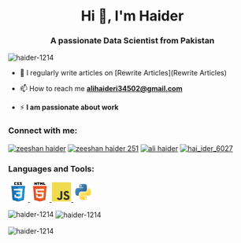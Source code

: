 <h1 align="center">Hi 👋, I'm Haider</h1>
<h3 align="center">A passionate Data Scientist from Pakistan</h3>


<p align="left"> <img src="https://komarev.com/ghpvc/?username=haider-1214&label=Profile%20views&color=0e75b6&style=flat" alt="haider-1214" /> </p>

- 📝 I regularly write articles on [Rewrite Articles](Rewrite Articles)

- 📫 How to reach me **alihaideri34502@gmail.com**

- ⚡  **I am passionate about work**

<h3 align="left">Connect with me:</h3>
<p align="left">
<a href="https://linkedin.com/in/zeeshan haider" target="blank"><img align="center" src="https://raw.githubusercontent.com/rahuldkjain/github-profile-readme-generator/master/src/images/icons/Social/linked-in-alt.svg" alt="zeeshan haider" height="30" width="40" /></a>
<a href="https://kaggle.com/zeeshan haider 251" target="blank"><img align="center" src="https://raw.githubusercontent.com/rahuldkjain/github-profile-readme-generator/master/src/images/icons/Social/kaggle.svg" alt="zeeshan haider 251" height="30" width="40" /></a>
<a href="https://fb.com/ali haider" target="blank"><img align="center" src="https://raw.githubusercontent.com/rahuldkjain/github-profile-readme-generator/master/src/images/icons/Social/facebook.svg" alt="ali haider" height="30" width="40" /></a>
<a href="https://instagram.com/hai_ider_6027" target="blank"><img align="center" src="https://raw.githubusercontent.com/rahuldkjain/github-profile-readme-generator/master/src/images/icons/Social/instagram.svg" alt="hai_ider_6027" height="30" width="40" /></a>
</p>

<h3 align="left">Languages and Tools:</h3>
<p align="left"> <a href="https://www.w3schools.com/css/" target="_blank" rel="noreferrer"> <img src="https://raw.githubusercontent.com/devicons/devicon/master/icons/css3/css3-original-wordmark.svg" alt="css3" width="40" height="40"/> </a> <a href="https://www.w3.org/html/" target="_blank" rel="noreferrer"> <img src="https://raw.githubusercontent.com/devicons/devicon/master/icons/html5/html5-original-wordmark.svg" alt="html5" width="40" height="40"/> </a> <a href="https://developer.mozilla.org/en-US/docs/Web/JavaScript" target="_blank" rel="noreferrer"> <img src="https://raw.githubusercontent.com/devicons/devicon/master/icons/javascript/javascript-original.svg" alt="javascript" width="40" height="40"/> </a> <a href="https://www.python.org" target="_blank" rel="noreferrer"> <img src="https://raw.githubusercontent.com/devicons/devicon/master/icons/python/python-original.svg" alt="python" width="40" height="40"/> </a> </p>

<p><img align="left" src="https://github-readme-stats.vercel.app/api/top-langs?username=haider-1214&show_icons=true&locale=en&layout=compact" alt="haider-1214" /></p>

<p>&nbsp;<img align="center" src="https://github-readme-stats.vercel.app/api?username=haider-1214&show_icons=true&locale=en" alt="haider-1214" /></p>

<p><img align="center" src="https://github-readme-streak-stats.herokuapp.com/?user=haider-1214&" alt="haider-1214" /></p>
